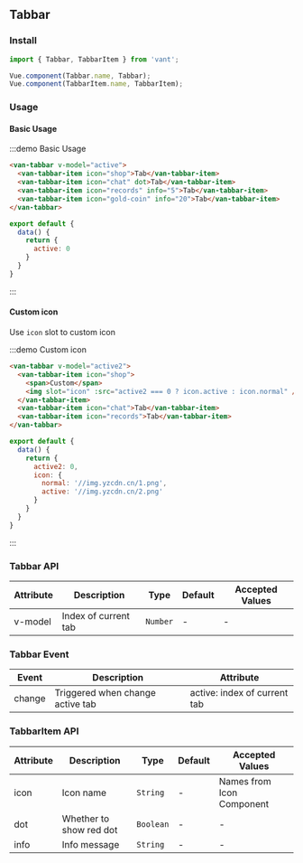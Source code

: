 ## Tabbar

<script>
export default {
  data() {
    return {
      active: 0,
      active2: 0,
      icon: {
        normal: 'https://img.yzcdn.cn/public_files/2017/10/13/c547715be149dd3faa817e4a948b40c4.png',
        active: 'https://img.yzcdn.cn/public_files/2017/10/13/793c77793db8641c4c325b7f25bf130d.png'
      }
    }
  }
}
</script>

### Install
``` javascript
import { Tabbar, TabbarItem } from 'vant';

Vue.component(Tabbar.name, Tabbar);
Vue.component(TabbarItem.name, TabbarItem);
```

### Usage

#### Basic Usage

:::demo Basic Usage
```html
<van-tabbar v-model="active">
  <van-tabbar-item icon="shop">Tab</van-tabbar-item>
  <van-tabbar-item icon="chat" dot>Tab</van-tabbar-item>
  <van-tabbar-item icon="records" info="5">Tab</van-tabbar-item>
  <van-tabbar-item icon="gold-coin" info="20">Tab</van-tabbar-item>
</van-tabbar>
```

```javascript
export default {
  data() {
    return {
      active: 0
    }
  }
}
```
:::

#### Custom icon
Use `icon` slot to custom icon

:::demo Custom icon
```html
<van-tabbar v-model="active2">
  <van-tabbar-item icon="shop">
    <span>Custom</span>
    <img slot="icon" :src="active2 === 0 ? icon.active : icon.normal" />
  </van-tabbar-item>
  <van-tabbar-item icon="chat">Tab</van-tabbar-item>
  <van-tabbar-item icon="records">Tab</van-tabbar-item>
</van-tabbar>
```

```javascript
export default {
  data() {
    return {
      active2: 0,
      icon: {
        normal: '//img.yzcdn.cn/1.png',
        active: '//img.yzcdn.cn/2.png'
      }
    }
  }
}
```
:::

### Tabbar API

| Attribute | Description | Type | Default | Accepted Values |
|-----------|-----------|-----------|-------------|-------------|
| v-model | Index of current tab | `Number` | - | - |

### Tabbar Event

| Event | Description | Attribute |
|-----------|-----------|-----------|
| change | Triggered when change active tab | active: index of current tab |

### TabbarItem API

| Attribute | Description | Type | Default | Accepted Values |
|-----------|-----------|-----------|-------------|-------------|
| icon | Icon name | `String` | - | Names from Icon Component |
| dot | Whether to show red dot | `Boolean` | - | - |
| info | Info message | `String` | - | - |

